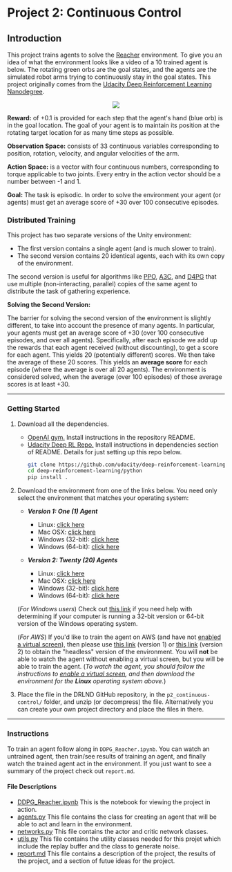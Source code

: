 [//]: # (Image References)

[image1]: https://user-images.githubusercontent.com/10624937/43851024-320ba930-9aff-11e8-8493-ee547c6af349.gif "Trained Agent"
[image2]: https://user-images.githubusercontent.com/10624937/43851646-d899bf20-9b00-11e8-858c-29b5c2c94ccc.png "Crawler"


# Project 2: Continuous Control

## Introduction

This project trains agents to solve the [Reacher](https://github.com/Unity-Technologies/ml-agents/blob/master/docs/Learning-Environment-Examples.md#reacher) environment. To give you an idea
of what the environment looks like a video of a 10 trained agent is below. The rotating green orbs are the goal states, and the agents are the simulated robot arms trying to continuously stay in the goal states. 
This project originally comes from the [Udacity Deep Reinforcement Learning Nanodegree](https://www.udacity.com/course/deep-reinforcement-learning-nanodegree--nd893).

<p align="center">
    <img src = "https://user-images.githubusercontent.com/10624937/43851024-320ba930-9aff-11e8-8493-ee547c6af349.gif">
</p>

**Reward:** of +0.1 is provided for each step that the agent's hand (blue orb) is in the goal location. The goal of your agent is to maintain its position at the rotating target location for as many time steps as possible.

**Observation Space:** consists of 33 continuous variables corresponding to position, rotation, velocity, and angular velocities of the arm. 

**Action Space:** is a vector with four continuous numbers, corresponding to torque applicable to two joints. Every entry in the action vector should be a number between -1 and 1.

**Goal:** The task is episodic. In order to solve the environment your agent (or agents) must get an average score of +30 over 100 consecutive episodes.


### Distributed Training

This project has two separate versions of the Unity environment:
- The first version contains a single agent (and is much slower to train).
- The second version contains 20 identical agents, each with its own copy of the environment.  

The second version is useful for algorithms like [PPO](https://arxiv.org/pdf/1707.06347.pdf), [A3C](https://arxiv.org/pdf/1602.01783.pdf), and [D4PG](https://openreview.net/pdf?id=SyZipzbCb) that use multiple (non-interacting, parallel) copies of the same agent to distribute the task of gathering experience.  

**Solving the Second Version:**

The barrier for solving the second version of the environment is slightly different, to take into account the presence of many agents.  In particular, your agents must get an average score of +30 (over 100 consecutive episodes, and over all agents). 
Specifically, after each episode we add up the rewards that each agent received (without discounting), to get a score for each agent. This yields 20 (potentially different) scores.  We then take the average of these 20 scores. 
This yields an **average score** for each episode (where the average is over all 20 agents). The environment is considered solved, when the average (over 100 episodes) of those average scores is at least +30. 


----------------

### Getting Started

1. Download all the dependencies.
    * [OpenAI gym.](https://github.com/openai/gym) Install instructions in the repository README.
    * [Udacity Deep RL Repo.](https://github.com/udacity/deep-reinforcement-learning#dependencies) Install instructions in dependencies section of README. Details for just setting up this repo below.
        ```bash
        git clone https://github.com/udacity/deep-reinforcement-learning.git
        cd deep-reinforcement-learning/python
        pip install .
        ```

2. Download the environment from one of the links below.  You need only select the environment that matches your operating system:

    - **_Version 1: One (1) Agent_**
        - Linux: [click here](https://s3-us-west-1.amazonaws.com/udacity-drlnd/P2/Reacher/one_agent/Reacher_Linux.zip)
        - Mac OSX: [click here](https://s3-us-west-1.amazonaws.com/udacity-drlnd/P2/Reacher/one_agent/Reacher.app.zip)
        - Windows (32-bit): [click here](https://s3-us-west-1.amazonaws.com/udacity-drlnd/P2/Reacher/one_agent/Reacher_Windows_x86.zip)
        - Windows (64-bit): [click here](https://s3-us-west-1.amazonaws.com/udacity-drlnd/P2/Reacher/one_agent/Reacher_Windows_x86_64.zip)

    - **_Version 2: Twenty (20) Agents_**
        - Linux: [click here](https://s3-us-west-1.amazonaws.com/udacity-drlnd/P2/Reacher/Reacher_Linux.zip)
        - Mac OSX: [click here](https://s3-us-west-1.amazonaws.com/udacity-drlnd/P2/Reacher/Reacher.app.zip)
        - Windows (32-bit): [click here](https://s3-us-west-1.amazonaws.com/udacity-drlnd/P2/Reacher/Reacher_Windows_x86.zip)
        - Windows (64-bit): [click here](https://s3-us-west-1.amazonaws.com/udacity-drlnd/P2/Reacher/Reacher_Windows_x86_64.zip)
    
    (_For Windows users_) Check out [this link](https://support.microsoft.com/en-us/help/827218/how-to-determine-whether-a-computer-is-running-a-32-bit-version-or-64) if you need help with determining if your computer is running a 32-bit version or 64-bit version of the Windows operating system.

    (_For AWS_) If you'd like to train the agent on AWS (and have not [enabled a virtual screen](https://github.com/Unity-Technologies/ml-agents/blob/master/docs/Training-on-Amazon-Web-Service.md)), then please use [this link](https://s3-us-west-1.amazonaws.com/udacity-drlnd/P2/Reacher/one_agent/Reacher_Linux_NoVis.zip) (version 1) or [this link](https://s3-us-west-1.amazonaws.com/udacity-drlnd/P2/Reacher/Reacher_Linux_NoVis.zip) (version 2) to obtain the "headless" version of the environment.  You will **not** be able to watch the agent without enabling a virtual screen, but you will be able to train the agent.  (_To watch the agent, you should follow the instructions to [enable a virtual screen](https://github.com/Unity-Technologies/ml-agents/blob/master/docs/Training-on-Amazon-Web-Service.md), and then download the environment for the **Linux** operating system above._)

3. Place the file in the DRLND GitHub repository, in the `p2_continuous-control/` folder, and unzip (or decompress) the file. Alternatively you can create your own project directory and place the files in there.

--------------

### Instructions

To train an agent follow along in `DDPG_Reacher.ipynb`. You can watch an untrained agent, then train/see results of training an agent, and finally watch the trained agent act in the environment. If
you just want to see a summary of the project check out `report.md`.

#### File Descriptions

 - [DDPG_Reacher.ipynb](https://github.com/JSheldon3488/DeepRL_Continuous_Control/blob/master/DDPG_Reacher.ipynb) This is the notebook for viewing the project in action.
 - [agents.py](https://github.com/JSheldon3488/DeepRL_Continuous_Control/blob/master/agents.py) This file contains the class for creating an agent that will be able to 
 act and learn in the environment.
 - [networks.py](https://github.com/JSheldon3488/DeepRL_Continuous_Control/blob/master/networks.py) This file contains the actor and critic network classes.
 - [utils.py](https://github.com/JSheldon3488/DeepRL_Continuous_Control/blob/master/utils.py) This file contains the utility classes needed for this projet which include
 the replay buffer and the class to generate noise.
 - [report.md](https://github.com/JSheldon3488/DeepRL_Continuous_Control/blob/master/report.md) This file contains a description of the project, the results of the project, and a
 section of futue ideas for the project.